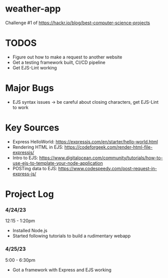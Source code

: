 # weather-app
Challenge #1 of https://hackr.io/blog/best-computer-science-projects

# TODOS
- Figure out how to make a request to another website
- Get a testing framework built, CI/CD pipeline
- Get EJS-Lint working

# Major Bugs
- EJS syntax issues -> be careful about closing characters, get EJS-Lint to work

# Key Sources
- Express HelloWorld: https://expressjs.com/en/starter/hello-world.html 
- Rendering HTML in EJS: https://codeforgeek.com/render-html-file-expressjs/
- Intro to EJS: https://www.digitalocean.com/community/tutorials/how-to-use-ejs-to-template-your-node-application
- POSTing data to EJS: https://www.codespeedy.com/post-request-in-express-js/

# Project Log
### 4/24/23
12:15 - 1:20pm
- Installed Node.js
- Started following tutorials to build a rudimentary webapp

### 4/25/23
5:00 - 6:30pm
- Got a framework with Express and EJS working
